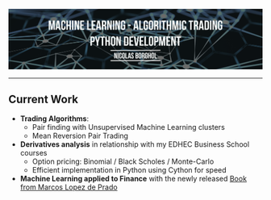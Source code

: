![Picture](doc/banner.png?raw=true)

---

## Current Work

+ **Trading Algorithms**:
  - Pair finding with Unsupervised Machine Learning clusters
  - Mean Reversion Pair Trading
+ **Derivatives analysis** in relationship with my EDHEC Business School courses
  - Option pricing: Binomial / Black Scholes / Monte-Carlo
  - Efficient implementation in Python using Cython for speed
+ **Machine Learning applied to Finance** with the newly released [Book from Marcos Lopez de Prado](https://www.wiley.com/en-us/Advances+in+Financial+Machine+Learning-p-9781119482086)

